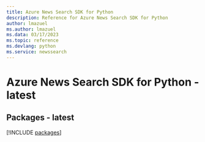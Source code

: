 ```yaml
---
title: Azure News Search SDK for Python
description: Reference for Azure News Search SDK for Python
author: lmazuel
ms.author: lmazuel
ms.data: 03/17/2023
ms.topic: reference
ms.devlang: python
ms.service: newssearch
---
```

# Azure News Search SDK for Python - latest
## Packages - latest
[!INCLUDE [packages](news-search-index.md)]
